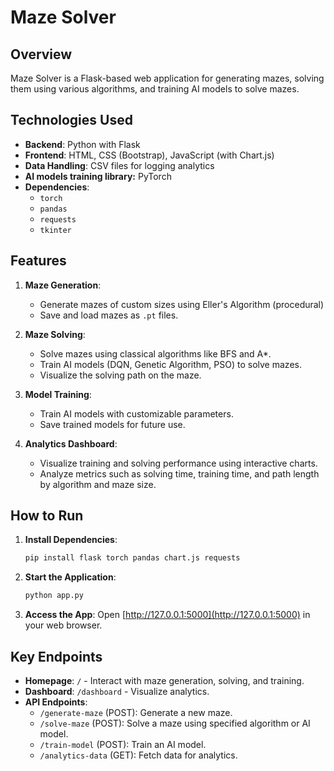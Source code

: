 # Maze Solver

## Overview
Maze Solver is a Flask-based web application for generating mazes, solving them using various algorithms, and training AI models to solve mazes. 

## Technologies Used
- **Backend**: Python with Flask
- **Frontend**: HTML, CSS (Bootstrap), JavaScript (with Chart.js)
- **Data Handling**: CSV files for logging analytics
- **AI models training library:** PyTorch
- **Dependencies**:
  - `torch` 
  - `pandas` 
  - `requests`
  - `tkinter`

## Features
1. **Maze Generation**:
   - Generate mazes of custom sizes using Eller's Algorithm (procedural)
   - Save and load mazes as `.pt` files.
2. **Maze Solving**:
   - Solve mazes using classical algorithms like BFS and A*.
   - Train AI models (DQN, Genetic Algorithm, PSO) to solve mazes.
   - Visualize the solving path on the maze.

3. **Model Training**:
   - Train AI models with customizable parameters.
   - Save trained models for future use.

4. **Analytics Dashboard**:
   - Visualize training and solving performance using interactive charts.
   - Analyze metrics such as solving time, training time, and path length by algorithm and maze size.


## How to Run
1. **Install Dependencies**:
   ```bash
   pip install flask torch pandas chart.js requests
   ```

2. **Start the Application**:
   ```bash
   python app.py
   ```

3. **Access the App**:
   Open [http://127.0.0.1:5000](http://127.0.0.1:5000) in your web browser.

## Key Endpoints
- **Homepage**: `/` - Interact with maze generation, solving, and training.
- **Dashboard**: `/dashboard` - Visualize analytics.
- **API Endpoints**:
  - `/generate-maze` (POST): Generate a new maze.
  - `/solve-maze` (POST): Solve a maze using specified algorithm or AI model.
  - `/train-model` (POST): Train an AI model.
  - `/analytics-data` (GET): Fetch data for analytics.
